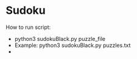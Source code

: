 # Sudoku

How to run script:
- python3 sudokuBlack.py puzzle_file
- Example: python3 sudokuBlack.py puzzles.txt
- 
